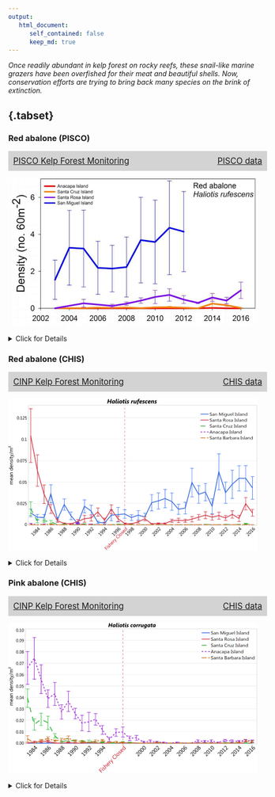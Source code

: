 ```yaml
---
output:
   html_document:
      self_contained: false
      keep_md: true
---
```





<!--html_preserve--><div style="font-style: italic">
Once readily abundant in kelp forest on rocky reefs, these snail-like marine grazers have been overfished for their meat and beautiful shells. Now, conservation efforts are trying to bring back many species on the brink of extinction.
<div align="right">
<a href="https://sanctuarysimon.org/dbtools/species-database/id/120/haliotis/rufescens/red-abalone" target="_blank">
<i class="fa fa-info-circle"></i>
</a>
<a href="https://sanctuarysimon.org/dbtools/species-database/id/120/haliotis/rufescens/red-abalone#images" target="_blank">
<i class="fa fa-camera"></i>
</a>
</div>
</div><!--/html_preserve-->

## {.tabset}

### Red abalone (PISCO)

<div style="background:LightGrey; width:100%; display:table; font-size:120%; padding: 10px 10px 10px 10px; margin-bottom: 10px;"><div style="display:table-row"><div style="text-align:left; display:table-cell;"><a href="https://sanctuarysimon.org/dbtools/project-database/index.php?ID=100465" target="_blank"><i class="fa fa-clipboard-list"></i>
        PISCO Kelp Forest Monitoring</a></div><div style="text-align:right; display:table-cell;"><a href="http://www.piscoweb.org/access-data" target="_blank"><i class="fa fa-database"></i>
        PISCO data</a></div></div></div>

![A figure showing the average density of red abalone across the Northern Channel Islands from 2003 to 2016. Data source: PISCO; Figure credit: <a href='https://channelislands.noaa.gov/contact/freedman.html' target='_blank'>R. Freedman/NOAA</a>.](../img/cinms_cr/App.F.13.9.jpg)

<details>
  <summary>Click for Details</summary>
Average density (+/- standard error) of red abalone (*Haliotis rufescens*) at 14 sites across four islands in Channel Islands National Marine Sanctuary monitored by the <a href='http://www.piscoweb.org/kelp-forest-sampling-protocols' target='_blank'>PISCO</a> kelp forest monitoring program from 2003-2016. Abalone are counted by SCUBA divers swimming along transect lines. Observed density was averaged across all monitoring sites at each island, including sites located inside and outside of marine reserves and conservation areas, to examine course-scale trends by island. Observed density was higher at San Miguel Island (blue). For more information, consult Figure App.F.13.9 in the [CINMS 2016 Condition Report](https://nmssanctuaries.blob.core.windows.net/sanctuaries-prod/media/docs/2016-condition-report-channel-islands-nms.pdf){target="_blank"}.</details>

### Red abalone (CHIS)

<div style="background:LightGrey; width:100%; display:table; font-size:120%; padding: 10px 10px 10px 10px; margin-bottom: 10px;"><div style="display:table-row"><div style="text-align:left; display:table-cell;"><a href="https://sanctuarysimon.org/dbtools/project-database/index.php?ID=100505" target="_blank"><i class="fa fa-clipboard-list"></i>
        CINP Kelp Forest Monitoring</a></div><div style="text-align:right; display:table-cell;"><a href="https://www.nps.gov/im/medn/kelp-forest-communities.htm" target="_blank"><i class="fa fa-database"></i>
        CHIS data</a></div></div></div>

![A figure showing the average density of red abalone across the Northern Channel Islands from 1984 to 2016. Figure credit: <a href='https://www.nps.gov/chis/index.htm' target='_blank'>Channel Islands National Park</a>.](../img/cinms_cr/App.F.13.10a.Haliotis_rufescens_CINP.jpg)

<details>
  <summary>Click for Details</summary>
Average density of red abalone (*Haliotis rufescens*) at Channel Islands National Park kelp forest monitoring sites at the five islands in Channel Islands National Marine Sanctuary. Abundance of both species was greatly reduced by harvest at all islands prior to the fishery closure in 1997. A gradual increasing trend in abundance of red abalone has been observed since the fishery closure at San Miguel (blue) and more recently at Santa Rosa (red) islands. Abalone are counted by SCUBA divers and observed density was averaged across all monitoring sites at each island, including sites located inside and outside of marine reserves and conservation areas, to examine course-scale trends by island. For more information, consult Figure App.F.13.10a in the [CINMS 2016 Condition Report](https://nmssanctuaries.blob.core.windows.net/sanctuaries-prod/media/docs/2016-condition-report-channel-islands-nms.pdf){target="_blank"}.</details>

### Pink abalone (CHIS)

<div style="background:LightGrey; width:100%; display:table; font-size:120%; padding: 10px 10px 10px 10px; margin-bottom: 10px;"><div style="display:table-row"><div style="text-align:left; display:table-cell;"><a href="https://sanctuarysimon.org/dbtools/project-database/index.php?ID=100505" target="_blank"><i class="fa fa-clipboard-list"></i>
        CINP Kelp Forest Monitoring</a></div><div style="text-align:right; display:table-cell;"><a href="https://www.nps.gov/im/medn/kelp-forest-communities.htm" target="_blank"><i class="fa fa-database"></i>
        CHIS data</a></div></div></div>

![A figure showing the average density of pink abalone across the Northern Channel Islands from 1984 to 2016. Figure credit: <a href='https://www.nps.gov/chis/index.htm' target='_blank'>Channel Islands National Park</a>.](../img/cinms_cr/App.F.13.10b.Haliotis_corrugata_CINP.jpg)

<details>
  <summary>Click for Details</summary>
Average density of pink abalone (*H. corrugata*) at Channel Islands National Park kelp forest monitoring sites at the five islands in Channel Islands National Marine Sanctuary. Abundance of both species was greatly reduced by harvest at all islands prior to the fishery closure in 1997. A gradual increasing trend in abundance of red abalone has been observed since the fishery closure at San Miguel (blue) and more recently at Santa Rosa (red) islands. Abalone are counted by SCUBA divers and observed density was averaged across all monitoring sites at each island, including sites located inside and outside of marine reserves and conservation areas, to examine course-scale trends by island. For more information, consult Figure App.F.13.10b in the [CINMS 2016 Condition Report](https://nmssanctuaries.blob.core.windows.net/sanctuaries-prod/media/docs/2016-condition-report-channel-islands-nms.pdf){target="_blank"}.</details>
